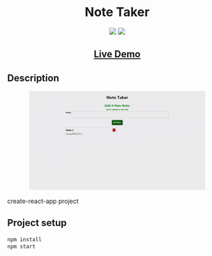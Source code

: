 ## <h1 align="center">Note Taker</h1>

<p align="center">
<img src="https://img.shields.io/badge/made%20by-Mráz Róbert-blue.svg" >
<img src="https://img.shields.io/github/languages/top/MrazRobert/react-note-taker.svg" >
</p>

<h2 align="center"><a href="#">Live Demo</a></h2>

## Description

<p align="center">
<img src="./public/image/note-taker.gif" width="80%"></p>

<p>create-react-app project</p>

## Project setup

```
npm install
npm start
```